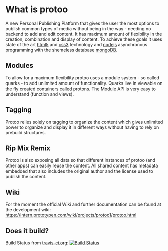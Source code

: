 # What is protoo

A new Personal Publishing Platform that gives the user the most options to publish common types of media without being in the way - needing no backend to add and edit content. It has maximum amount of flexibility in the creation, combination and display of content. To achieve these goals it uses state of the art [html5](http://www.html5rocks.com) and [css3](http://www.w3schools.com/css3) technology and [nodejs](http://nodejs.org) asynchronous programming with the shemeless database [mongoDB](http://www.mongodb.org).

## Modules

To allow for a maximum flexibility protoo uses a module system - so called quarks - to add unlimited amount of functionality. Quarks live in viewable on the fly created containers called protons. 
The Module API is very easy to understand (function and views).


## Tagging

Protoo relies solely on tagging to organize the content which gives unlimited power to organize and display it in different ways without having to rely on prebuild structures. 



## Rip Mix Remix

Protoo is also exposing all data so that different instances of protoo (and other apps) can easily reuse the content. All shared content has metadata embedded that also includes the original author and the license used to publish the content.


## Wiki

For the moment the official Wiki and further documentation can be found at the development wiki: https://intern.prototypen.com/wiki/projects/protoo1/protoo.html


## Does it build?

Build Status from [travis-ci.org](https://travis-ci.org): [![Build Status](https://secure.travis-ci.org/prototypen/protoo.png?branch=master)](https://secure.travis-ci.org/prototypen/protoo)
